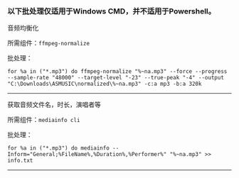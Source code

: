 ### 以下批处理仅适用于Windows CMD，并不适用于Powershell。

音频均衡化

所需组件：```ffmpeg-normalize```


批处理：

```for %a in ("*.mp3") do ffmpeg-normalize "%~na.mp3" --force --progress --sample-rate "48000" --target-level "-23" --true-peak "-4" --output "C:\Downloads\ASMUSIC\normalized\%~na.mp3" -c:a mp3 -b:a 320k```


---
获取音频文件名，时长，演唱者等



所需组件：```mediainfo cli```



批处理：

```for %a in ("*.mp3") do mediainfo --Inform="General;%FileName%,%Duration%,%Performer%" "%~na.mp3" >> info.txt```

---

